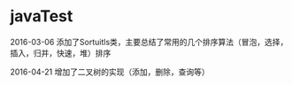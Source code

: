 # javaTest
2016-03-06 添加了Sortuitls类，主要总结了常用的几个排序算法（冒泡，选择，插入，归并，快速，堆）排序

2016-04-21 增加了二叉树的实现（添加，删除，查询等）
